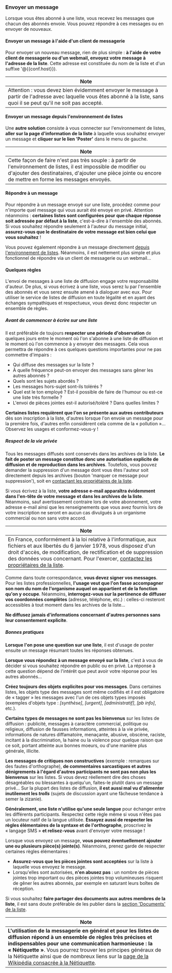 ### <span id="sendmsg"></span>Envoyer un message

Lorsque vous êtes abonné à une liste, vous recevez les messages que chacun des abonnés envoie. Vous pouvez répondre à ces messages ou en envoyer de nouveaux.

#### Envoyer un message à l'aide d'un client de messagerie

Pour envoyer un nouveau message, rien de plus simple : **à l'aide de votre client de messagerie ou d'un webmail, envoyez votre message à l'adresse de la liste**. Cette adresse est constituée du nom de la liste et d'un suffixe '@{{conf.host}}).

| Note |
|------|
| Attention : vous devez bien évidemment envoyer le message à partir de l'adresse avec laquelle vous êtes abonné à la liste, sans quoi il se peut qu'il ne soit pas accepté. |

#### Envoyer un message depuis l'environnement de listes

Une **autre solution** consiste à vous connecter sur l'environnement de listes, **aller sur la page d'information de la liste** à laquelle vous souhaitez envoyer un message et **cliquer sur le lien 'Poster'** dans le menu de gauche.

| Note |
|------|
| Cette façon de faire n'est pas très souple : à partir de l'environnement de listes, il est impossible de modifier ou d'ajouter des destinataires, d'ajouter une pièce jointe ou encore de mettre en forme les messages envoyés. |

#### Répondre à un message

Pour répondre à un message envoyé sur une liste, procédez comme pour n'importe quel message qui vous aurait été envoyé en privé. Attention néanmoins : **certaines listes sont configurées pour que chaque réponse soit adressée par défaut à la liste**, c'est-à-dire à l'ensemble des abonnés. Si vous souhaitez répondre seulement à l'auteur du message initial, **assurez-vous que le destinataire de votre message est bien celui que vous souhaitez** !

Vous pouvez également répondre à un message directement [depuis l'environnement de listes](#answeronline). Néanmoins, il est nettement plus simple et plus fonctionnel de répondre via un client de messagerie ou un webmail...

#### <span id="rulesuser"></span>Quelques règles

L'envoi de messages à une liste de diffusion engage votre responsabilité d'auteur. De plus, si vous écrivez à une liste, vous serez lu par l'ensemble des abonnés et vous serez ensuite amené à dialoguer avec eux. Pour utiliser le service de listes de diffusion en toute légalité et en ayant des échanges sympathiques et respectueux, vous devez donc respecter un ensemble de règles.

##### Avant de commencer à écrire sur une liste

Il est préférable de toujours **respecter une période d'observation** de quelques jours entre le moment où l'on s'abonne à une liste de diffusion et le moment où l'on commence à y envoyer des messages. Cela vous permettra de répondre à ces quelques questions importantes pour ne pas commettre d'impairs :

-   Qui diffuse des messages sur la liste ?
-   À quelle fréquence peut-on envoyer des messages sans gêner les autres abonnés ?
-   Quels sont les sujets abordés ?
-   Les messages hors-sujet sont-ils tolérés ?
-   Quel est le ton employé ? Est-il possible de faire de l'humour ou est-ce une liste très formelle ?
-   L'envoi de pièces jointes est-il autorisé/toléré ? Dans quelles limites ?

**Certaines listes requièrent que l'on se présente aux autres contributeurs** dès son inscription à la liste, d'autres lorsque l'on envoie un message pour la première fois, d'autres enfin considèrent cela comme de la « pollution »... Observez les usages et conformez-vous-y !

##### Respect de la vie privée

Tous les messages diffusés sont conservés dans les archives de la liste. **Le fait de poster un message constitue donc une autorisation explicite de diffusion et de reproduction dans les archives**. Toutefois, vous pouvez demander la suppression d'un message dont vous êtes l'auteur soit directement depuis les archives (bouton 'marquer ce message pour suppression'), soit en [contactant les propriétaires de la liste](#contactadmin).

Si vous écrivez à la liste, **votre adresse e-mail apparaîtra évidemment dans l'en-tête de votre message et dans les archives de la liste**. <span class="red">Néanmoins, sauf avertissement contraire lors de votre abonnement, votre adresse e-mail ainsi que les renseignements que vous avez fournis lors de votre inscription ne seront en aucun cas divulgués à un organisme commercial ou non sans votre accord.</span>

| Note |
|------|
| En France, conformément à la loi relative à l'informatique, aux fichiers et aux libertés du 6 janvier 1978, vous disposez d'un droit d'accès, de modification, de rectification et de suppression des données vous concernant. Pour l'exercer, [contactez les propriétaires de la liste](#contactadmin). |

Comme dans toute correspondance, **vous devez signer vos messages**. Pour les listes professionnelles, **l'usage veut que l'on fasse accompagner son nom du nom de l'organisme auquel on appartient et de la fonction qu'on y occupe**. Néanmoins, **interrogez-vous sur la pertinence de diffuser vos coordonnées complètes** (adresse, téléphone, etc.) : celles-ci resteront accessibles à tout moment dans les archives de la liste...

**Ne diffusez jamais d'informations concernant d'autres personnes sans leur consentement explicite**.

##### Bonnes pratiques

**Lorsque l'on pose une question sur une liste**, il est d'usage de poster ensuite un message résumant toutes les réponses obtenues.

**Lorsque vous répondez à un message envoyé sur la liste**, c'est à vous de décider si vous souhaitez répondre en public ou en privé. La réponse à cette question dépend de l'intérêt que peut avoir votre réponse pour les autres abonnés...

**Créez toujours des objets explicites pour vos messages**. Dans certaines listes, les objets type des messages sont même codifiés et il est obligatoire de « tagger » les messages avec l'un de ces objets types imposés (exemples d'objets type : *\[synthèse\]*, *\[urgent\]*, *\[administratif\]*, *\[pb info\]*, etc.).

**Certains types de messages ne sont pas les bienvenus** sur les listes de diffusion : publicité, messages à caractère commercial, politique ou religieux, diffusion de fausses informations, atteintes à la vie privée, informations de natures diffamatoire, menaçante, abusive, obscène, raciste, incitant à la discrimination, la haine ou la violence pour quelque raison que ce soit, portant atteinte aux bonnes moeurs, ou d'une manière plus générale, illicite.

**Les messages de critiques non constructives** (exemple : remarques sur des fautes d'orthographe), **de commentaires sarcastiques et autres dénigrements à l'égard d'autres participants ne sont pas non plus les bienvenus** sur les listes. Si vous devez réellement dire des choses désagréables ou blessantes à quelqu'un, faites-le plutôt dans un message privé... Sur la plupart des listes de diffusion, **il est aussi mal vu d'alimenter inutilement les *trolls*** (sujets de discussion ayant une fâcheuse tendance à semer la zizanie).

**Généralement, une liste n'utilise qu'une seule langue** pour échanger entre les différents participants. Respectez cette règle même si vous n'êtes pas un locuteur natif de la langue utilisée. **Essayez aussi de respecter les règles élémentaires de la syntaxe et de l'orthographe**, proscrivez le « langage SMS » **et relisez-vous** avant d'envoyer votre message !

Lorsque vous envoyez un message, **vous pouvez éventuellement ajouter une ou plusieurs pièce(s) jointe(s)**. Néanmoins, prenez garde de respecter certaines règles élémentaires :

-   **Assurez-vous que les pièces jointes sont acceptées** sur la liste à laquelle vous envoyez le message.
-   Lorsqu'elles sont autorisées, **n'en abusez pas** : un nombre de pièces jointes trop important ou des pièces jointes trop volumineuses risquent de gêner les autres abonnés, par exemple en saturant leurs boîtes de réception.

Si vous souhaitez **faire partager des documents aux autres membres de la liste**, il est sans doute préférable de les publier dans la [section 'Documents' de la liste](shared.md).

| Note |
|------|
| **L'utilisation de la messagerie en général et pour les listes de diffusion répond à un ensemble de règles très précises et indispensables pour une communication harmonieuse : la « Nétiquette »**. Vous pourrez trouver les principes généraux de la Nétiquette ainsi que de nombreux liens sur la [page de la Wikipédia consacrée à la Nétiquette](http://fr.wikipedia.org/wiki/N%C3%A9tiquette). |



